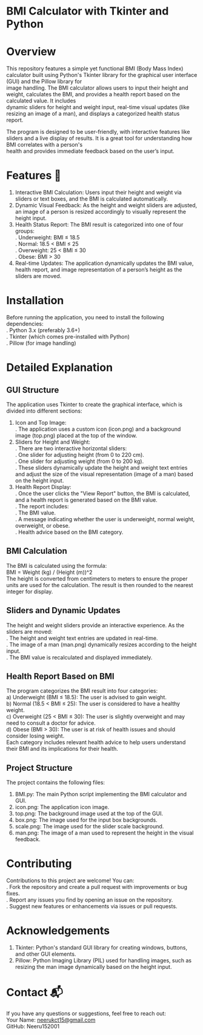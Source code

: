 # BMI Calculator with Tkinter and Python <br>
# Overview <br>
This repository features a simple yet functional BMI (Body Mass Index) calculator built using Python's Tkinter library for the graphical user interface (GUI) and the Pillow library for<br> image handling. The BMI calculator allows users to input their height and weight, calculates the BMI, and provides a health report based on the calculated value. It includes <br>dynamic sliders for height and weight input, real-time visual updates (like resizing an image of a man), and displays a categorized health status report.<br>

The program is designed to be user-friendly, with interactive features like sliders and a live display of results. It is a great tool for understanding how BMI correlates with a person's<br> health and provides immediate feedback based on the user’s input.<br>

# Features 🌟 <br>
1. Interactive BMI Calculation: Users input their height and weight via sliders or text boxes, and the BMI is calculated automatically.<br>
2. Dynamic Visual Feedback: As the height and weight sliders are adjusted, an image of a person is resized accordingly to visually represent the height input.<br>
3. Health Status Report: The BMI result is categorized into one of four groups:<br>
    . Underweight: BMI ≤ 18.5<br>
    . Normal: 18.5 < BMI ≤ 25<br>
    . Overweight: 25 < BMI ≤ 30<br>
    . Obese: BMI > 30<br>
4. Real-time Updates: The application dynamically updates the BMI value, health report, and image representation of a person’s height as the sliders are moved.<br>

# Installation<br>
Before running the application, you need to install the following dependencies:<br>
. Python 3.x (preferably 3.6+)<br>
. Tkinter (which comes pre-installed with Python)<br>
. Pillow (for image handling)<br>

# Detailed Explanation<br>
## GUI Structure<br>
The application uses Tkinter to create the graphical interface, which is divided into different sections:<br>
1. Icon and Top Image:<br>
   . The application uses a custom icon (icon.png) and a background image (top.png) placed at the top of the window.<br>
2. Sliders for Height and Weight:<br>
   . There are two interactive horizontal sliders:<br>
        . One slider for adjusting height (from 0 to 220 cm).<br>
        . One slider for adjusting weight (from 0 to 200 kg).<br>
    . These sliders dynamically update the height and weight text entries and adjust the size of the visual representation (image of a man) based on the height input.<br>
3. Health Report Display:<br>
    . Once the user clicks the "View Report" button, the BMI is calculated, and a health report is generated based on the BMI value.<br>
    . The report includes:<br>
        . The BMI value.<br>
        . A message indicating whether the user is underweight, normal weight, overweight, or obese.<br>
        . Health advice based on the BMI category.<br>

## BMI Calculation<br>
The BMI is calculated using the formula:<br>
BMI = Weight (kg) / (Height (m))^2 <br>
The height is converted from centimeters to meters to ensure the proper units are used for the calculation. The result is then rounded to the nearest integer for display.<br>

## Sliders and Dynamic Updates<br>
The height and weight sliders provide an interactive experience. As the sliders are moved:<br>
    . The height and weight text entries are updated in real-time.<br>
    . The image of a man (man.png) dynamically resizes according to the height input.<br>
    . The BMI value is recalculated and displayed immediately.<br>

## Health Report Based on BMI<br>
The program categorizes the BMI result into four categories:<br>
a) Underweight (BMI ≤ 18.5): The user is advised to gain weight.<br>
b) Normal (18.5 < BMI ≤ 25): The user is considered to have a healthy weight.<br>
c) Overweight (25 < BMI ≤ 30): The user is slightly overweight and may need to consult a doctor for advice.<br>
d) Obese (BMI > 30): The user is at risk of health issues and should consider losing weight.<br>
Each category includes relevant health advice to help users understand their BMI and its implications for their health.<br>

## Project Structure<br>
The project contains the following files:<br>
1. BMI.py: The main Python script implementing the BMI calculator and GUI.<br>
2. icon.png: The application icon image.<br>
3. top.png: The background image used at the top of the GUI.<br>
4. box.png: The image used for the input box backgrounds.<br>
5. scale.png: The image used for the slider scale background.<br>
6. man.png: The image of a man used to represent the height in the visual feedback.<br>

# Contributing<br>
Contributions to this project are welcome! You can:<br>
. Fork the repository and create a pull request with improvements or bug fixes.<br>
. Report any issues you find by opening an issue on the repository.<br>
. Suggest new features or enhancements via issues or pull requests.<br>

# Acknowledgements<br>
1. Tkinter: Python's standard GUI library for creating windows, buttons, and other GUI elements.<br>
2. Pillow: Python Imaging Library (PIL) used for handling images, such as resizing the man image dynamically based on the height input.<br>

# Contact 📬 <br>
If you have any questions or suggestions, feel free to reach out:<br>
Your Name: neerukct15@gmail.com<br>
GitHub: Neeru152001<br>

